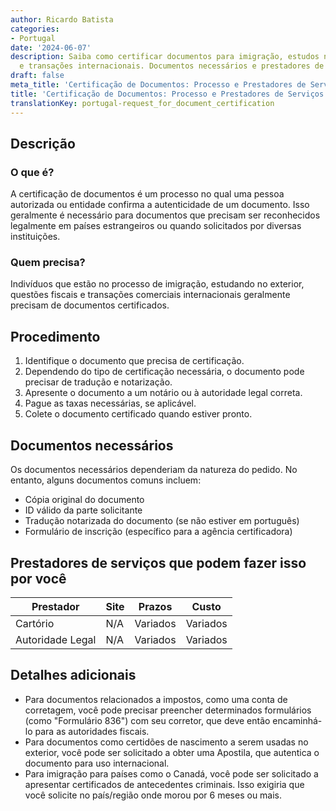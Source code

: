 ```yaml
---
author: Ricardo Batista
categories:
- Portugal
date: '2024-06-07'
description: Saiba como certificar documentos para imigração, estudos no exterior
  e transações internacionais. Documentos necessários e prestadores de serviços disponíveis.
draft: false
meta_title: 'Certificação de Documentos: Processo e Prestadores de Serviços'
title: 'Certificação de Documentos: Processo e Prestadores de Serviços'
translationKey: portugal-request_for_document_certification
---
```



## Descrição
### O que é?
A certificação de documentos é um processo no qual uma pessoa autorizada ou entidade confirma a autenticidade de um documento. Isso geralmente é necessário para documentos que precisam ser reconhecidos legalmente em países estrangeiros ou quando solicitados por diversas instituições.

### Quem precisa?
Indivíduos que estão no processo de imigração, estudando no exterior, questões fiscais e transações comerciais internacionais geralmente precisam de documentos certificados.

## Procedimento
1. Identifique o documento que precisa de certificação.
2. Dependendo do tipo de certificação necessária, o documento pode precisar de tradução e notarização.
3. Apresente o documento a um notário ou à autoridade legal correta.
4. Pague as taxas necessárias, se aplicável.
5. Colete o documento certificado quando estiver pronto.

## Documentos necessários
Os documentos necessários dependeriam da natureza do pedido. No entanto, alguns documentos comuns incluem:

- Cópia original do documento
- ID válido da parte solicitante
- Tradução notarizada do documento (se não estiver em português)
- Formulário de inscrição (específico para a agência certificadora)

## Prestadores de serviços que podem fazer isso por você

| Prestador       |     Site         |     Prazos       |       Custo     |
| --------------- | --------------- |  :-------------: | :-------------: |
| Cartório        |  N/A            |      Variados    |    Variados     |
| Autoridade Legal |   N/A          |       Variados   |       Variados  |

## Detalhes adicionais
- Para documentos relacionados a impostos, como uma conta de corretagem, você pode precisar preencher determinados formulários (como "Formulário 836") com seu corretor, que deve então encaminhá-lo para as autoridades fiscais.
- Para documentos como certidões de nascimento a serem usadas no exterior, você pode ser solicitado a obter uma Apostila, que autentica o documento para uso internacional.
- Para imigração para países como o Canadá, você pode ser solicitado a apresentar certificados de antecedentes criminais. Isso exigiria que você solicite no país/região onde morou por 6 meses ou mais.
